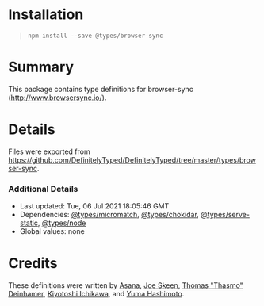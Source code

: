 # Installation
> `npm install --save @types/browser-sync`

# Summary
This package contains type definitions for browser-sync (http://www.browsersync.io/).

# Details
Files were exported from https://github.com/DefinitelyTyped/DefinitelyTyped/tree/master/types/browser-sync.

### Additional Details
 * Last updated: Tue, 06 Jul 2021 18:05:46 GMT
 * Dependencies: [@types/micromatch](https://npmjs.com/package/@types/micromatch), [@types/chokidar](https://npmjs.com/package/@types/chokidar), [@types/serve-static](https://npmjs.com/package/@types/serve-static), [@types/node](https://npmjs.com/package/@types/node)
 * Global values: none

# Credits
These definitions were written by [Asana](https://asana.com), [Joe Skeen](https://github.com/joeskeen), [Thomas "Thasmo" Deinhamer](https://thasmo.com/), [Kiyotoshi Ichikawa](https://github.com/aznnomness), and [Yuma Hashimoto](https://github.com/yuma84).
